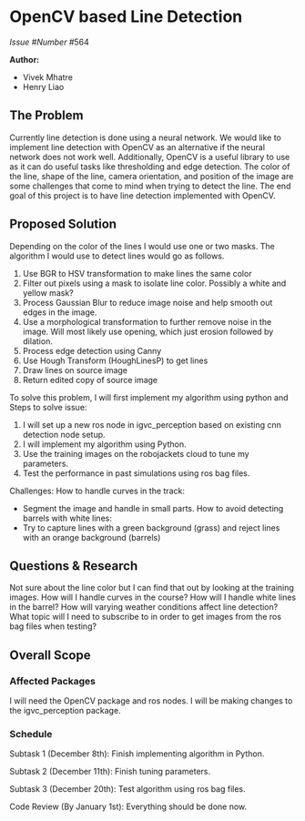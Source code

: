 # OpenCV based Line Detection

*Issue #Number*
#564

**Author:**
- Vivek Mhatre
- Henry Liao

## The Problem

Currently line detection is done using a neural network. We would like to implement line detection with OpenCV as an alternative if the neural network does not work well. Additionally, OpenCV is a useful library to use as it can do useful tasks like thresholding and edge detection. 
The color of the line, shape of the line, camera orientation, and position of the image are some challenges that come to mind when trying to detect the line.
The end goal of this project is to have line detection implemented with OpenCV.

## Proposed Solution

Depending on the color of the lines I would use one or two masks. The algorithm I would use to detect lines would go as follows.
1. Use BGR to HSV transformation to make lines the same color
2. Filter out pixels using a mask to isolate line color. Possibly a white and yellow mask?
3. Process Gaussian Blur to reduce image noise and help smooth out edges in the image.
4. Use a morphological transformation to further remove noise in the image. Will most likely use opening, which just erosion followed by dilation.
5. Process edge detection using Canny
6. Use Hough Transform (HoughLinesP) to get lines
7. Draw lines on source image
8. Return edited copy of source image

To solve this problem, I will first implement my algorithm using python and
Steps to solve issue:
1. I will set up a new ros node in igvc_perception based on existing cnn detection node setup.
2. I will implement my algorithm using Python.
3. Use the training images on the robojackets cloud to tune my parameters.
4. Test the performance in past simulations using ros bag files.

Challenges:
How to handle curves in the track:
- Segment the image and handle in small parts.
How to avoid detecting barrels with white lines:
- Try to capture lines with a green background (grass) and reject lines with an orange background (barrels)

## Questions & Research

Not sure about the line color but I can find that out by looking at the training images.
How will I handle curves in the course?
How will I handle white lines in the barrel?
How will varying weather conditions affect line detection?
What topic will I need to subscribe to in order to get images from the ros bag files when testing?

## Overall Scope

### Affected Packages

I will need the OpenCV package and ros nodes. I will be making changes to the igvc_perception package.

### Schedule

Subtask 1 (December 8th): Finish implementing algorithm in Python.

Subtask 2 (December 11th): Finish tuning parameters.

Subtask 3 (December 20th): Test algorithm using ros bag files.

Code Review (By January 1st): Everything should be done now.
